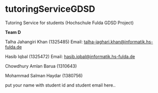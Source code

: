 # tutoringServiceGDSD
Tutoring Service for students (Hochschule Fulda GDSD Project)


**Team D**

Talha Jahangiri Khan (1325485)
Email: talha-jaghari.khan@informatik.hs-fulda.de
 

Hasib Iqbal (1325472)
Email: hasib.iqbal@informatik.hs-fulda.de

Chowdhury Amlan Barua (1310643)


Mohammad Salman Haydar (1380756)

put your name with student id and student email here..
